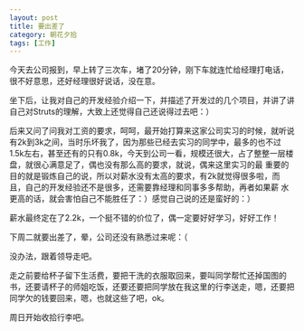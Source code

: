 ```yaml
---
layout: post
title: 要出差了
category: 朝花夕拾
tags: [工作]
---
```

今天去公司报到，早上转了三次车，堵了20分钟，刚下车就连忙给经理打电话，很不好意思，还好经理很好说话，没在意。 
	
坐下后，让我对自己的开发经验介绍一下，并描述了开发过的几个项目，并讲了讲自己对Struts的理解，大致上还觉得自己还说得过去吧：） 
	
后来又问了问我对工资的要求，呵呵，最开始打算来这家公司实习的时候，就听说有2k到3k之间，当时乐坏我了，因为那些已经去实习的同学中，最多的也不过
1.5k左右，甚至还有的只有0.8k，今天到公司一看，规模还很大，占了整整一层楼盘，就很心满意足了，偶也没有那么高的要求，就说，偶来这里实习的最
重要的目的就是锻炼自己的说，所以对薪水没有太高的要求，有2k就觉得很多啦，而且，自己的开发经验还不是很多，还需要靠经理和同事多多帮助，再者如果薪
水更高的话，就会害怕自己不能胜任了：）感觉自己说的还是蛮好的：） 
	
薪水最终定在了2.2k，一个挺不错的价位了，偶一定要好好学习，好好工作！ 
	
下周二就要出差了，晕，公司还没有熟悉过来呢：（ 
	
没办法，跟着领导走吧。 
	
走之前要给杯子留下生活费，要把干洗的衣服取回来，要叫同学帮忙还掉国图的书，还要请杯子的师姐吃饭，还要还要把同学放在我这里的行李送走，嗯，还要把同学欠的钱要回来，嗯，也就这些了吧，ok。 
	
周日开始收拾行李吧。